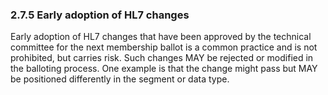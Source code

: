 ### 2.7.5 Early adoption of HL7 changes

Early adoption of HL7 changes that have been approved by the technical committee for the next membership ballot is a common practice and is not prohibited, but carries risk. Such changes MAY be rejected or modified in the balloting process. One example is that the change might pass but MAY be positioned differently in the segment or data type.
